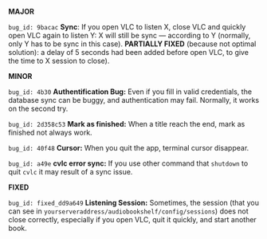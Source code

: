 **MAJOR**

`bug_id: 9bacac` 
**Sync**: If you open VLC to listen X, close VLC and quickly open VLC again to listen Y: X will still be sync — according to Y (normally, only Y has to be sync in this case). **PARTIALLY FIXED** (because not optimal solution): a delay of 5 seconds had been added before open VLC, to give the time to X session to close).

**MINOR**

`bug_id: 4b30`
**Authentification Bug:** Even if you fill in valid credentials, the database sync can be buggy, and authentication may fail. Normally, it works on the second try.

`bug_id: 2d358c53`
**Mark as finished:** When a title reach the end, mark as finished not always work.

`bug_id: 40f48`
**Cursor:** When you quit the app, terminal cursor disappear.

`bug_id: a49e`
**cvlc error sync:** If you use other command that `shutdown` to quit `cvlc` it may result of a sync issue.

**FIXED**

`bug_id: fixed_dd9a649`
**Listening Session:** Sometimes, the session (that you can see in `yourserveraddress/audiobookshelf/config/sessions`) does not close correctly, especially if you open VLC, quit it quickly, and start another book.  
